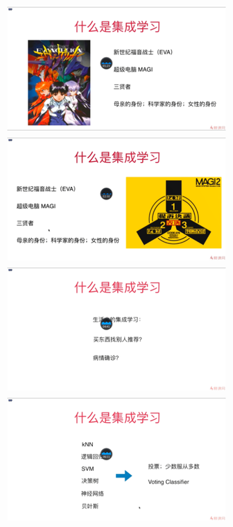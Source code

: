 ![1572791205794](assets/1572791205794.png)

![1572791358998](assets/1572791358998.png)

![1572791439374](assets/1572791439374.png)

![1572791540840](assets/1572791540840.png)

